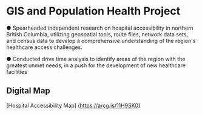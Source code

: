 # GIS and Population Health Project

● Spearheaded independent research on hospital accessibility in northern British Columbia, utilizing geospatial tools, route files,
network data sets, and census data to develop a comprehensive understanding of the region's healthcare access challenges. 

● Conducted drive time analysis to identify areas of the region with the greatest unmet needs, in a push for the development of new
healthcare facilities

## Digital Map

[Hospital Accessibility Map] (https://arcg.is/11H9SK0)
